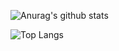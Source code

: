 ![Anurag's github stats](https://github-readme-stats.vercel.app/api?username=Yunju07)

![Top Langs](https://github-readme-stats.vercel.app/api/top-langs/?username=Yunju07&layout=compact)

<!--
**Yunju07/Yunju07** is a ✨ _special_ ✨ repository because its `README.md` (this file) appears on your GitHub profile.

Here are some ideas to get you started:

- 🔭 I’m currently working on ...
- 🌱 I’m currently learning ...
- 👯 I’m looking to collaborate on ...
- 🤔 I’m looking for help with ...
- 💬 Ask me about ...
- 📫 How to reach me: ...
- 😄 Pronouns: ...
- ⚡ Fun fact: ...
-->
